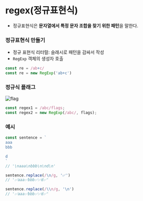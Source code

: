 # regex(정규표현식)

- 정규표현식은 **문자열에서 특정 문자 조합을 찾기 위한 패턴**을 말한다.

### 정규표현식 만들기

- 정규 표현식 리터럴: 슬래시로 패턴을 감싸서 작성
- `RegExp` 객체의 생성자 호출

```js
const re = /ab+c/
const re = new RegExp('ab+c')
```

### 정규식 플래그

![flag](https://user-images.githubusercontent.com/76730867/189510198-5faa58aa-e12d-4f38-bf4d-ae3bc198401f.png)

```js
const regex1 = /abc/flags;
const regex2 = new RegExp(/abc/, flags);
```

### 예시

```js
const sentence = `
aaa
bbb

d
`
// '\naaa\nbbb\n\nd\n'

sentence.replace(/\n/g, '✅')
// '✅aaa✅bbb✅✅d✅'

sentence.replace(/\\n/g, '\n')
// '✅aaa✅bbb✅✅d✅'
```
